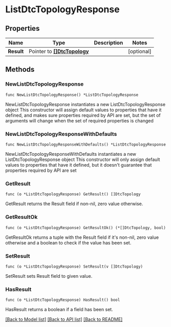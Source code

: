 # ListDtcTopologyResponse

## Properties

Name | Type | Description | Notes
------------ | ------------- | ------------- | -------------
**Result** | Pointer to [**[]DtcTopology**](DtcTopology.md) |  | [optional] 

## Methods

### NewListDtcTopologyResponse

`func NewListDtcTopologyResponse() *ListDtcTopologyResponse`

NewListDtcTopologyResponse instantiates a new ListDtcTopologyResponse object
This constructor will assign default values to properties that have it defined,
and makes sure properties required by API are set, but the set of arguments
will change when the set of required properties is changed

### NewListDtcTopologyResponseWithDefaults

`func NewListDtcTopologyResponseWithDefaults() *ListDtcTopologyResponse`

NewListDtcTopologyResponseWithDefaults instantiates a new ListDtcTopologyResponse object
This constructor will only assign default values to properties that have it defined,
but it doesn't guarantee that properties required by API are set

### GetResult

`func (o *ListDtcTopologyResponse) GetResult() []DtcTopology`

GetResult returns the Result field if non-nil, zero value otherwise.

### GetResultOk

`func (o *ListDtcTopologyResponse) GetResultOk() (*[]DtcTopology, bool)`

GetResultOk returns a tuple with the Result field if it's non-nil, zero value otherwise
and a boolean to check if the value has been set.

### SetResult

`func (o *ListDtcTopologyResponse) SetResult(v []DtcTopology)`

SetResult sets Result field to given value.

### HasResult

`func (o *ListDtcTopologyResponse) HasResult() bool`

HasResult returns a boolean if a field has been set.


[[Back to Model list]](../README.md#documentation-for-models) [[Back to API list]](../README.md#documentation-for-api-endpoints) [[Back to README]](../README.md)


